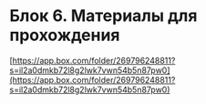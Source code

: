 # Блок 6. Материалы для прохождения

[https://app.box.com/folder/269796248811?s=il2a0dmkb72l8g2lwk7vwn54b5n87pw0](https://app.box.com/folder/269796248811?s=il2a0dmkb72l8g2lwk7vwn54b5n87pw0)